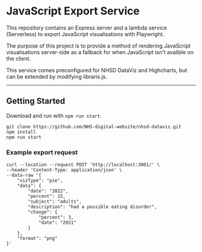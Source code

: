 # JavaScript Export Service

This repository contains an Express server and a lambda service (Serverless) to export JavaScript visualisations with Playwright.

The purpose of this project is to provide a method of rendering JavaScript visualisations server-side as a fallback for when JavaScript isn't avalible on the client.

This service comes preconfigured for NHSD DataViz and Highcharts, but can be extended by modifying libraris.js.

--------

## Getting Started

Download and run with `npm run start`.

```
git clone https://github.com/NHS-digital-website/nhsd-dataviz.git
npm install
npm run start
```

### Example export request

```
curl --location --request POST 'http://localhost:3001/' \
--header 'Content-Type: application/json' \
--data-raw '{
    "vizType": "pie",
    "data": {
        "date": "2022",
        "percent": 15,
        "subject": "adults",
        "description": "had a possible eating disorder",
        "change": {
            "percent": 3,
            "date": "2021"
        }
    },
    "format": "png"
}'
```
